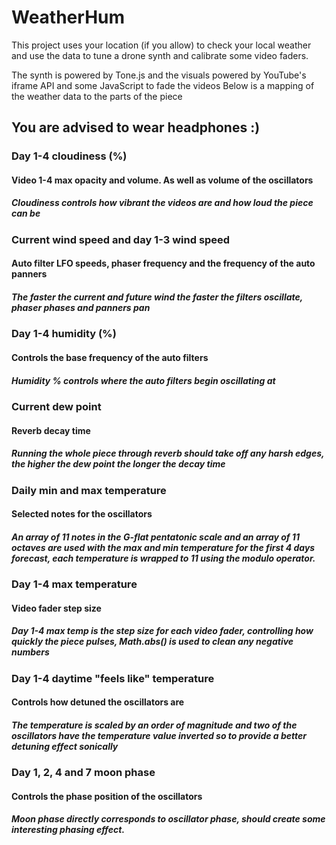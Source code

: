 # WeatherHum

This project uses your location (if you allow) to check your local weather and use the data to tune a drone synth and calibrate some video faders.

The synth is powered by Tone.js and the visuals powered by YouTube's iframe API and some JavaScript to fade the videos
Below is a mapping of the weather data to the parts of the piece

## You are advised to wear headphones :)

### Day 1-4 cloudiness (%)
#### Video 1-4 max opacity and volume. As well as volume of the oscillators
##### Cloudiness controls how vibrant the videos are and how loud the piece can be

### Current wind speed and day 1-3 wind speed
#### Auto filter LFO speeds, phaser frequency and the frequency of the auto panners
##### The faster the current and future wind the faster the filters oscillate, phaser phases and panners pan

### Day 1-4 humidity (%)
#### Controls the base frequency of the auto filters
##### Humidity % controls where the auto filters begin oscillating at

### Current dew point
#### Reverb decay time
##### Running the whole piece through reverb should take off any harsh edges, the higher the dew point the longer the decay time

### Daily min and max temperature
#### Selected notes for the oscillators
##### An array of 11 notes in the G-flat pentatonic scale and an array of 11 octaves are used with the max and min temperature for the first 4 days forecast, each temperature is wrapped to 11 using the modulo operator.

### Day 1-4 max temperature
#### Video fader step size
##### Day 1-4 max temp is the step size for each video fader, controlling how quickly the piece pulses, Math.abs() is used to clean any negative numbers

### Day 1-4 daytime "feels like" temperature
#### Controls how detuned the oscillators are
##### The temperature is scaled by an order of magnitude and two of the oscillators have the temperature value inverted so to provide a better detuning effect sonically

### Day 1, 2, 4 and 7 moon phase
#### Controls the phase position of the oscillators
##### Moon phase directly corresponds to oscillator phase, should create some interesting phasing effect.

